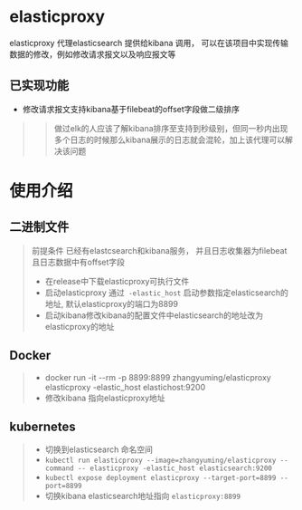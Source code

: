 # elasticproxy
elasticproxy 代理elasticsearch 提供给kibana 调用， 可以在该项目中实现传输数据的修改，例如修改请求报文以及响应报文等

## 已实现功能
- 修改请求报文支持kibana基于filebeat的offset字段做二级排序 
>> 做过elk的人应该了解kibana排序至支持到秒级别，但同一秒内出现多个日志的时候那么kibana展示的日志就会混轮，加上该代理可以解决该问题

# 使用介绍
## 二进制文件
> 前提条件 已经有elastcsearch和kibana服务， 并且日志收集器为filebeat且日志数据中有offset字段
> - 在release中下载elasticproxy可执行文件 
> - 启动elasticproxy 通过` -elastic_host` 启动参数指定elasticsearch的地址, 默认elasticproxy的端口为8899
> - 启动kibana修改kibana的配置文件中elasticsearch的地址改为elasticproxy的地址

## Docker
> - docker run -it --rm -p 8899:8899 zhangyuming/elasticproxy elasticproxy -elastic_host elastichost:9200
> - 修改kibana 指向elasticproxy地址


## kubernetes
> - 切换到elasticsearch 命名空间
> - `kubectl run elasticproxy --image=zhangyuming/elasticproxy --command -- elasticproxy -elastic_host elasticsearch:9200` 
> - `kubectl expose deployment elasticproxy --target-port=8899 --port=8899 `
> - 切换kibana elasticsearch地址指向 `elasticproxy:8899`



